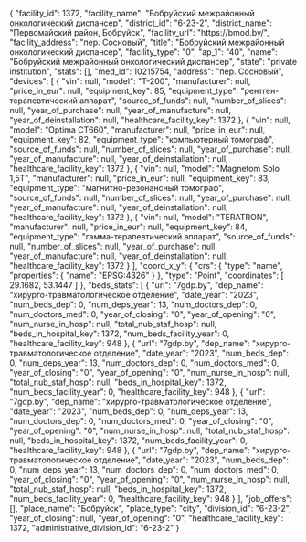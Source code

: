 {
    "facility_id": 1372,
    "facility_name": "Бобруйский межрайонный онкологический диспансер",
    "district_id": "6-23-2",
    "district_name": "Первомайский район, Бобруйск",
    "facility_url": "https:\/\/bmod.by\/",
    "facility_address": "пер. Сосновый",
    "title": "Бобруйский межрайонный онкологический диспансер",
    "facility_type": "0",
    "ap_1": "40",
    "name": "Бобруйский межрайонный онкологический диспансер",
    "state": "private institution",
    "stats": [],
    "med_id": 10215754,
    "address": "пер. Сосновый",
    "devices": [
        {
            "vin": null,
            "model": "Т-200",
            "manufacturer": null,
            "price_in_eur": null,
            "equipment_key": 85,
            "equipment_type": "рентген-терапевтический аппарат",
            "source_of_funds": null,
            "number_of_slices": null,
            "year_of_purchase": null,
            "year_of_manufacture": null,
            "year_of_deinstallation": null,
            "healthcare_facility_key": 1372
        },
        {
            "vin": null,
            "model": "Optima CT660",
            "manufacturer": null,
            "price_in_eur": null,
            "equipment_key": 82,
            "equipment_type": "компьютерный томограф",
            "source_of_funds": null,
            "number_of_slices": null,
            "year_of_purchase": null,
            "year_of_manufacture": null,
            "year_of_deinstallation": null,
            "healthcare_facility_key": 1372
        },
        {
            "vin": null,
            "model": "Magnetom Solo 1,5T",
            "manufacturer": null,
            "price_in_eur": null,
            "equipment_key": 83,
            "equipment_type": "магнитно-резонансный томограф",
            "source_of_funds": null,
            "number_of_slices": null,
            "year_of_purchase": null,
            "year_of_manufacture": null,
            "year_of_deinstallation": null,
            "healthcare_facility_key": 1372
        },
        {
            "vin": null,
            "model": "TERATRON",
            "manufacturer": null,
            "price_in_eur": null,
            "equipment_key": 84,
            "equipment_type": "гамма-терапевтический аппарат",
            "source_of_funds": null,
            "number_of_slices": null,
            "year_of_purchase": null,
            "year_of_manufacture": null,
            "year_of_deinstallation": null,
            "healthcare_facility_key": 1372
        }
    ],
    "coord_x_y": {
        "crs": {
            "type": "name",
            "properties": {
                "name": "EPSG:4326"
            }
        },
        "type": "Point",
        "coordinates": [
            29.1682,
            53.1447
        ]
    },
    "beds_stats": [
        {
            "url": "7gdp.by",
            "dep_name": "хирурго-травматологическое отделение",
            "date_year": "2023",
            "num_beds_dep": 0,
            "num_deps_year": 13,
            "num_doctors_dep": 0,
            "num_doctors_med": 0,
            "year_of_closing": "0",
            "year_of_opening": "0",
            "num_nurse_in_hosp": null,
            "total_nub_staf_hosp": null,
            "beds_in_hospital_key": 1372,
            "num_beds_facility_year": 0,
            "healthcare_facility_key": 948
        },
        {
            "url": "7gdp.by",
            "dep_name": "хирурго-травматологическое отделение",
            "date_year": "2023",
            "num_beds_dep": 0,
            "num_deps_year": 13,
            "num_doctors_dep": 0,
            "num_doctors_med": 0,
            "year_of_closing": "0",
            "year_of_opening": "0",
            "num_nurse_in_hosp": null,
            "total_nub_staf_hosp": null,
            "beds_in_hospital_key": 1372,
            "num_beds_facility_year": 0,
            "healthcare_facility_key": 948
        },
        {
            "url": "7gdp.by",
            "dep_name": "хирурго-травматологическое отделение",
            "date_year": "2023",
            "num_beds_dep": 0,
            "num_deps_year": 13,
            "num_doctors_dep": 0,
            "num_doctors_med": 0,
            "year_of_closing": "0",
            "year_of_opening": "0",
            "num_nurse_in_hosp": null,
            "total_nub_staf_hosp": null,
            "beds_in_hospital_key": 1372,
            "num_beds_facility_year": 0,
            "healthcare_facility_key": 948
        },
        {
            "url": "7gdp.by",
            "dep_name": "хирурго-травматологическое отделение",
            "date_year": "2023",
            "num_beds_dep": 0,
            "num_deps_year": 13,
            "num_doctors_dep": 0,
            "num_doctors_med": 0,
            "year_of_closing": "0",
            "year_of_opening": "0",
            "num_nurse_in_hosp": null,
            "total_nub_staf_hosp": null,
            "beds_in_hospital_key": 1372,
            "num_beds_facility_year": 0,
            "healthcare_facility_key": 948
        }
    ],
    "job_offers": [],
    "place_name": "Бобруйск",
    "place_type": "city",
    "division_id": "6-23-2",
    "year_of_closing": null,
    "year_of_opening": "0",
    "healthcare_facility_key": 1372,
    "administrative_division_id": "6-23-2"
}